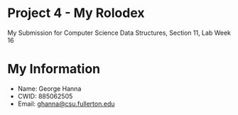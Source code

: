 # Project 4 - My Rolodex

My Submission for Computer Science Data Structures, Section 11, Lab Week 16

# My Information

* Name: George Hanna
* CWID: 885062505
* Email: ghanna@csu.fullerton.edu

